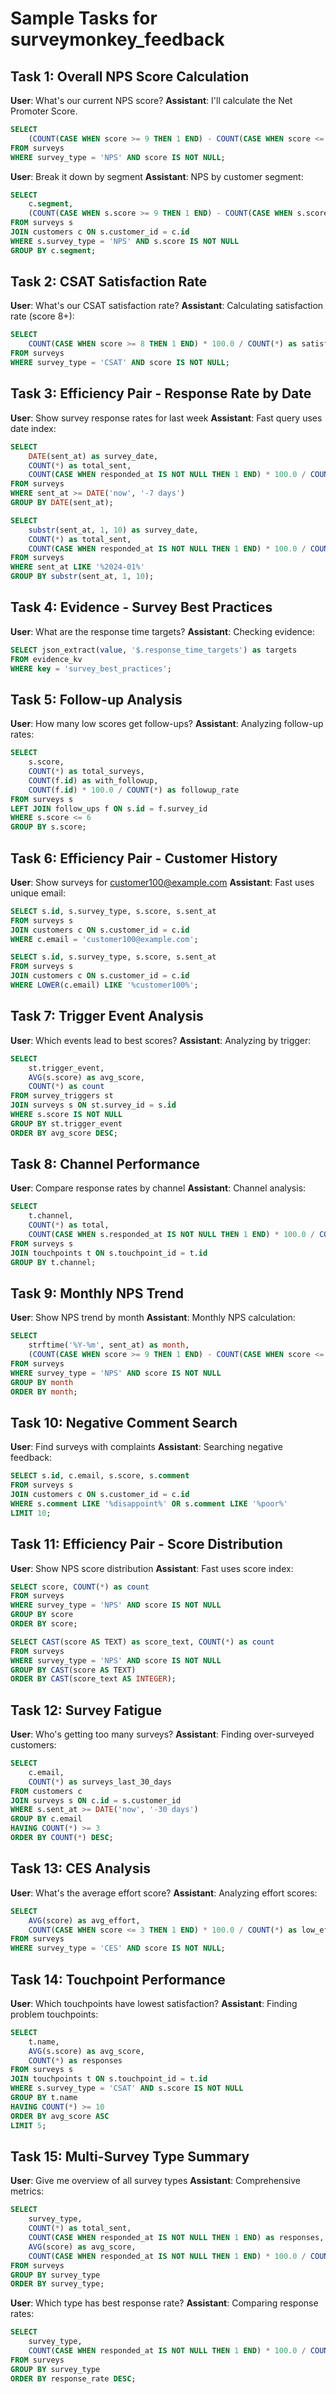 # Sample Tasks for surveymonkey_feedback

## Task 1: Overall NPS Score Calculation
**User**: What's our current NPS score?
**Assistant**: I'll calculate the Net Promoter Score.
```sql
SELECT 
    (COUNT(CASE WHEN score >= 9 THEN 1 END) - COUNT(CASE WHEN score <= 6 THEN 1 END)) * 100.0 / COUNT(*) as nps_score
FROM surveys
WHERE survey_type = 'NPS' AND score IS NOT NULL;
```

**User**: Break it down by segment
**Assistant**: NPS by customer segment:
```sql
SELECT 
    c.segment,
    (COUNT(CASE WHEN s.score >= 9 THEN 1 END) - COUNT(CASE WHEN s.score <= 6 THEN 1 END)) * 100.0 / COUNT(*) as nps_score
FROM surveys s
JOIN customers c ON s.customer_id = c.id
WHERE s.survey_type = 'NPS' AND s.score IS NOT NULL
GROUP BY c.segment;
```

## Task 2: CSAT Satisfaction Rate
**User**: What's our CSAT satisfaction rate?
**Assistant**: Calculating satisfaction rate (score 8+):
```sql
SELECT 
    COUNT(CASE WHEN score >= 8 THEN 1 END) * 100.0 / COUNT(*) as satisfaction_rate
FROM surveys
WHERE survey_type = 'CSAT' AND score IS NOT NULL;
```

## Task 3: Efficiency Pair - Response Rate by Date
**User**: Show survey response rates for last week
**Assistant**: Fast query uses date index:
```sql fast
SELECT 
    DATE(sent_at) as survey_date,
    COUNT(*) as total_sent,
    COUNT(CASE WHEN responded_at IS NOT NULL THEN 1 END) * 100.0 / COUNT(*) as response_rate
FROM surveys
WHERE sent_at >= DATE('now', '-7 days')
GROUP BY DATE(sent_at);
```
```sql slow
SELECT 
    substr(sent_at, 1, 10) as survey_date,
    COUNT(*) as total_sent,
    COUNT(CASE WHEN responded_at IS NOT NULL THEN 1 END) * 100.0 / COUNT(*) as response_rate
FROM surveys
WHERE sent_at LIKE '%2024-01%'
GROUP BY substr(sent_at, 1, 10);
```

## Task 4: Evidence - Survey Best Practices
**User**: What are the response time targets?
**Assistant**: Checking evidence:
```sql
SELECT json_extract(value, '$.response_time_targets') as targets
FROM evidence_kv 
WHERE key = 'survey_best_practices';
```

## Task 5: Follow-up Analysis
**User**: How many low scores get follow-ups?
**Assistant**: Analyzing follow-up rates:
```sql
SELECT 
    s.score,
    COUNT(*) as total_surveys,
    COUNT(f.id) as with_followup,
    COUNT(f.id) * 100.0 / COUNT(*) as followup_rate
FROM surveys s
LEFT JOIN follow_ups f ON s.id = f.survey_id
WHERE s.score <= 6
GROUP BY s.score;
```

## Task 6: Efficiency Pair - Customer History
**User**: Show surveys for customer100@example.com
**Assistant**: Fast uses unique email:
```sql fast
SELECT s.id, s.survey_type, s.score, s.sent_at
FROM surveys s
JOIN customers c ON s.customer_id = c.id
WHERE c.email = 'customer100@example.com';
```
```sql slow
SELECT s.id, s.survey_type, s.score, s.sent_at
FROM surveys s
JOIN customers c ON s.customer_id = c.id
WHERE LOWER(c.email) LIKE '%customer100%';
```

## Task 7: Trigger Event Analysis
**User**: Which events lead to best scores?
**Assistant**: Analyzing by trigger:
```sql
SELECT 
    st.trigger_event,
    AVG(s.score) as avg_score,
    COUNT(*) as count
FROM survey_triggers st
JOIN surveys s ON st.survey_id = s.id
WHERE s.score IS NOT NULL
GROUP BY st.trigger_event
ORDER BY avg_score DESC;
```

## Task 8: Channel Performance
**User**: Compare response rates by channel
**Assistant**: Channel analysis:
```sql
SELECT 
    t.channel,
    COUNT(*) as total,
    COUNT(CASE WHEN s.responded_at IS NOT NULL THEN 1 END) * 100.0 / COUNT(*) as response_rate
FROM surveys s
JOIN touchpoints t ON s.touchpoint_id = t.id
GROUP BY t.channel;
```

## Task 9: Monthly NPS Trend
**User**: Show NPS trend by month
**Assistant**: Monthly NPS calculation:
```sql
SELECT 
    strftime('%Y-%m', sent_at) as month,
    (COUNT(CASE WHEN score >= 9 THEN 1 END) - COUNT(CASE WHEN score <= 6 THEN 1 END)) * 100.0 / COUNT(*) as nps
FROM surveys
WHERE survey_type = 'NPS' AND score IS NOT NULL
GROUP BY month
ORDER BY month;
```

## Task 10: Negative Comment Search
**User**: Find surveys with complaints
**Assistant**: Searching negative feedback:
```sql
SELECT s.id, c.email, s.score, s.comment
FROM surveys s
JOIN customers c ON s.customer_id = c.id
WHERE s.comment LIKE '%disappoint%' OR s.comment LIKE '%poor%'
LIMIT 10;
```

## Task 11: Efficiency Pair - Score Distribution
**User**: Show NPS score distribution
**Assistant**: Fast uses score index:
```sql fast
SELECT score, COUNT(*) as count
FROM surveys
WHERE survey_type = 'NPS' AND score IS NOT NULL
GROUP BY score
ORDER BY score;
```
```sql slow
SELECT CAST(score AS TEXT) as score_text, COUNT(*) as count
FROM surveys
WHERE survey_type = 'NPS' AND score IS NOT NULL
GROUP BY CAST(score AS TEXT)
ORDER BY CAST(score_text AS INTEGER);
```

## Task 12: Survey Fatigue
**User**: Who's getting too many surveys?
**Assistant**: Finding over-surveyed customers:
```sql
SELECT 
    c.email,
    COUNT(*) as surveys_last_30_days
FROM customers c
JOIN surveys s ON c.id = s.customer_id
WHERE s.sent_at >= DATE('now', '-30 days')
GROUP BY c.email
HAVING COUNT(*) >= 3
ORDER BY COUNT(*) DESC;
```

## Task 13: CES Analysis
**User**: What's the average effort score?
**Assistant**: Analyzing effort scores:
```sql
SELECT 
    AVG(score) as avg_effort,
    COUNT(CASE WHEN score <= 3 THEN 1 END) * 100.0 / COUNT(*) as low_effort_pct
FROM surveys
WHERE survey_type = 'CES' AND score IS NOT NULL;
```

## Task 14: Touchpoint Performance
**User**: Which touchpoints have lowest satisfaction?
**Assistant**: Finding problem touchpoints:
```sql
SELECT 
    t.name,
    AVG(s.score) as avg_score,
    COUNT(*) as responses
FROM surveys s
JOIN touchpoints t ON s.touchpoint_id = t.id
WHERE s.survey_type = 'CSAT' AND s.score IS NOT NULL
GROUP BY t.name
HAVING COUNT(*) >= 10
ORDER BY avg_score ASC
LIMIT 5;
```

## Task 15: Multi-Survey Type Summary
**User**: Give me overview of all survey types
**Assistant**: Comprehensive metrics:
```sql
SELECT 
    survey_type,
    COUNT(*) as total_sent,
    COUNT(CASE WHEN responded_at IS NOT NULL THEN 1 END) as responses,
    AVG(score) as avg_score,
    COUNT(CASE WHEN responded_at IS NOT NULL THEN 1 END) * 100.0 / COUNT(*) as response_rate
FROM surveys
GROUP BY survey_type
ORDER BY survey_type;
```

**User**: Which type has best response rate?
**Assistant**: Comparing response rates:
```sql
SELECT 
    survey_type,
    COUNT(CASE WHEN responded_at IS NOT NULL THEN 1 END) * 100.0 / COUNT(*) as response_rate
FROM surveys
GROUP BY survey_type
ORDER BY response_rate DESC;
```
